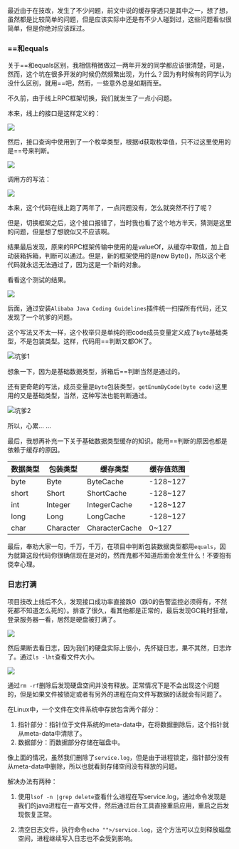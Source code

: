 最近由于在技改，发生了不少问题，前文中说的缓存穿透只是其中之一，想了想，虽然都是比较简单的问题，但是应该实际中还是有不少人碰到过，这些问题看似很简单，但是你绝对应该踩过。

### ==和equals

关于==和equals区别，我相信稍微做过一两年开发的同学都应该很清楚，可是，然而，这个坑在很多开发的时候仍然频繁出现，为什么？因为有时候有的同学认为没什么区别，就用==吧，然而，一些意外总是如期而至。

不久前，由于线上RPC框架切换，我们就发生了一点小问题。

本来，线上的接口是这样定义的：

![](https://tva1.sinaimg.cn/large/008eGmZEgy1gmjuol8n84j30eq05adg0.jpg)

然后，接口查询中使用到了一个枚举类型，根据id获取枚举值，只不过这里使用的是==号来判断。

![](https://tva1.sinaimg.cn/large/008eGmZEgy1gmjuqtagyhj30qu0tswha.jpg)

调用方的写法：

![](https://tva1.sinaimg.cn/large/008eGmZEgy1gmjus8sivrj30eq05a3yo.jpg)

本来，这个代码在线上跑了两年了，一点问题没有，怎么就突然不行了呢？

但是，切换框架之后，这个接口报错了，当时我也看了这个地方半天，猜测是这里的问题，但是想了想貌似又不应该啊。

结果最后发现，原来的RPC框架传输中使用的是valueOf，从缓存中取值，加上自动装箱拆箱，判断可以通过。但是，新的框架使用的是new Byte()，所以这个老代码就永远无法通过了，因为这是一个新的对象。

看看这个测试的结果。

![](https://tva1.sinaimg.cn/large/008eGmZEgy1gmjv4nysuaj30w60ca76c.jpg)

后面，通过安装`Alibaba Java Coding Guidelines`插件统一扫描所有代码，还又发现了一个坑爹的问题。

这个写法又不太一样，这个枚举只是单纯的把code成员变量定义成了`byte`基础类型，不是包装类型。这样，代码用==判断又都OK了。

![坑爹1](https://tva1.sinaimg.cn/large/008eGmZEgy1gmjvkllkyxj30u00xbn9t.jpg)

想象一下，因为是基础数据类型，拆箱后==判断当然是通过的。

还有更奇葩的写法，成员变量是`Byte`包装类型，`getEnumByCode(byte code)`这里用的又是基础类型，当然，这种写法也能判断通过。

![坑爹2](https://tva1.sinaimg.cn/large/008eGmZEgy1gmjvlqef0rj30u00xbdsi.jpg)

所以，心累... ...

最后，我想再补充一下关于基础数据类型缓存的知识。能用==判断的原因也都是依赖于缓存的原因。

| 数据类型 | 包装类型  | 缓存类型       | 缓存值范围 |
| -------- | --------- | -------------- | ---------- |
| byte     | Byte      | ByteCache      | -128~127   |
| short    | Short     | ShortCache     | -128~127   |
| int      | Integer   | IntegerCache   | -128~127   |
| long     | Long      | LongCache      | -128~127   |
| char     | Character | CharacterCache | 0~127      |

最后，奉劝大家一句，千万，千万，在项目中判断包装数据类型都用`equals`，因为就算这段代码你很确信现在是对的，然而鬼都不知道后面会发生什么！不要抱有侥幸心理。



### 日志打满

项目技改上线后不久，发现接口成功率直接跌0（跌0的告警监控必须得有，不然死都不知道怎么死的）。排查了很久，看其他都是正常的，最后发现GC耗时狂增，登录服务器一看，居然是硬盘被打满了。

![](https://tva1.sinaimg.cn/large/008eGmZEgy1gmjw9sx5q1j30oi09ywff.jpg)

然后果断去看日志，因为我们的硬盘实际上很小，先怀疑日志，果不其然，日志炸了。通过`ls -lht`查看文件大小。

![](https://tva1.sinaimg.cn/large/008eGmZEgy1gmjwccvyi6j30rs09yjsm.jpg)

通过`rm -rf`删除后发现硬盘空间并没有释放。正常情况下是不会出现这个问题的，但是如果文件被锁定或者有另外的进程在向文件写数据的话就会有问题了。

在Linux中，一个文件在文件系统中存放包含两个部分：

1. 指针部分：指针位于文件系统的meta-data中，在将数据删除后，这个指针就从meta-data中清除了。
2. 数据部分：而数据部分存储在磁盘中。

像上面的情况，虽然我们删除了`service.log`，但是由于进程锁定，指针部分没有从meta-data中删除，所以也就看到存储空间没有释放的问题。

解决办法有两种：

1. 使用`lsof -n |grep delete`查看什么进程在写service.log，通过命令发现是我们的java进程在一直写文件，然后通过后台工具直接重启应用，重启之后发现恢复正常。

2. 清空日志文件，执行命令`echo "">/service.log`，这个方法可以立刻释放磁盘空间，进程继续写入日志也不会受到影响。